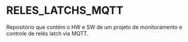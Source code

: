 # RELES_LATCHS_MQTT
Repositório que contém o HW e SW de um projeto de monitoramento e controle de relés latch via MQTT.
